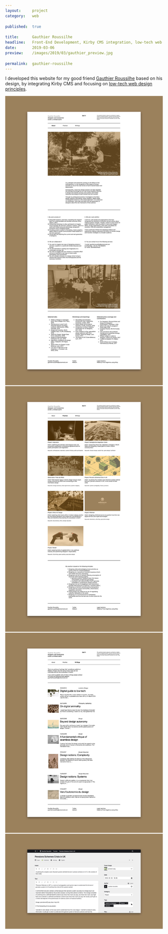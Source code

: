 ```yaml
---
layout:     project
category:   web

published:  true

title:      Gauthier Roussilhe
headline:   Front-End Development, Kirby CMS integration, low-tech web design.
date:       2019-03-06
preview:    /images/2019/03/gauthier_preview.jpg

permalink:  gauthier-roussilhe
---
```

I developed this website for my good friend [Gauthier Roussilhe](http://gauthierroussilhe.com) based on his design, by integrating Kirby CMS and focusing on [low-tech web design principles](http://gauthierroussilhe.com/en/posts/convert-low-tech).

<div class="images-2x2">
    <a href="/images/2019/03/gauthier_about.jpg">
        <img src="/images/2019/03/gauthier_about.jpg">
    </a>
    <a href="/images/2019/03/gauthier_practice.jpg">
        <img src="/images/2019/03/gauthier_practice.jpg">
    </a>
</div>

<div class="images-2x2">
    <a href="/images/2019/03/gauthier_writings.jpg">
        <img src="/images/2019/03/gauthier_writings.jpg">
    </a>
    <a href="/images/2019/03/gauthier_panel.jpg">
        <img src="/images/2019/03/gauthier_panel.jpg">
    </a>
</div>
